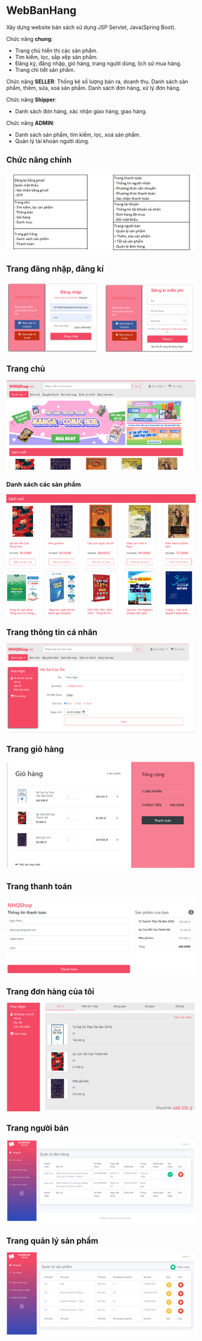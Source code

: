# WebBanHang

Xây dựng website bán sách sử dụng JSP Servlet, Java(Spring Boot).

Chức năng **chung**:
* Trang chủ hiển thị các sản phẩm.
* Tìm kiếm, lọc, sắp xếp sản phẩm.
* Đăng ký, đăng nhập, giỏ hàng, trang người dùng, lịch sử mua hàng.
* Trang chi tiết sản phẩm.

Chức năng **SELLER**:
Thống kê số lượng bán ra, doanh thu.
Danh sách sản phẩm, thêm, sửa, xoá sản phẩm.
Danh sách đơn hàng, xử lý đơn hàng.

Chức năng **Shipper**:
* Danh sách đơn hàng, xác nhận giao hàng, giao hàng.

Chức năng **ADMIN**:
* Danh sách sản phẩm, tìm kiếm, lọc, xoá sản phẩm.
* Quản lý tài khoản người dùng.


## Chức năng chính
![alt](https://github.com/NgocHai056/WebBanHang/blob/main/screenshot/ChucNangChinh.png)

## Trang đăng nhập, đăng kí
![alt](https://github.com/NgocHai056/WebBanHang/blob/main/screenshot/Login.png)

## Trang chủ
![alt](https://github.com/NgocHai056/WebBanHang/blob/main/screenshot/TrangChu.png)

### Danh sách các sản phẩm
![alt](https://github.com/NgocHai056/WebBanHang/blob/main/screenshot/TrangChu1.png)

## Trang thông tin cá nhân
![alt](https://github.com/NgocHai056/WebBanHang/blob/main/screenshot/InfoUser.png)

## Trang giỏ hàng
![alt](https://github.com/NgocHai056/WebBanHang/blob/main/screenshot/Cart.png)

## Trang thanh toán
![alt](https://github.com/NgocHai056/WebBanHang/blob/main/screenshot/Payment.png)

## Trang đơn hàng của tôi
![alt](https://github.com/NgocHai056/WebBanHang/blob/main/screenshot/LichSuMua.png)

## Trang người bán
![alt](https://github.com/NgocHai056/WebBanHang/blob/main/screenshot/HomeSeller.png)

## Trang quản lý sản phẩm
![alt](https://github.com/NgocHai056/WebBanHang/blob/main/screenshot/QLSP.png)

